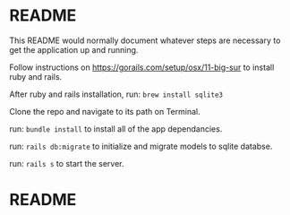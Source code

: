 # README

This README would normally document whatever steps are necessary to get the
application up and running.

Follow instructions on https://gorails.com/setup/osx/11-big-sur to install ruby and rails.

After ruby and rails installation, run: `brew install sqlite3`

Clone the repo and navigate to its path on Terminal.

run: `bundle install` to install all of the app dependancies.

run: `rails db:migrate` to initialize and migrate models to sqlite databse.

run: `rails s` to start the server.

# README
